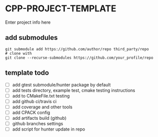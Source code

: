 # CPP-PROJECT-TEMPLATE

Enter project info here


## add submodules
```
git submodule add https://github.com/author/repo third_party/repo
# clone with
git clone --recurse-submodules https://github.com/your_profile/repo
```

## template todo
- [ ] add gtest submodule/hunter package by default
- [ ] add tests directory, example test, cmake testing instructions
- [ ] add to CMakeFile.txt testing
- [ ] add github ci/travis ci
- [ ] add coverage and other tools
- [ ] add CPACK config
- [ ] add artifacts build (github)
- [ ] github branches settings
- [ ] add script for hunter update in repo
